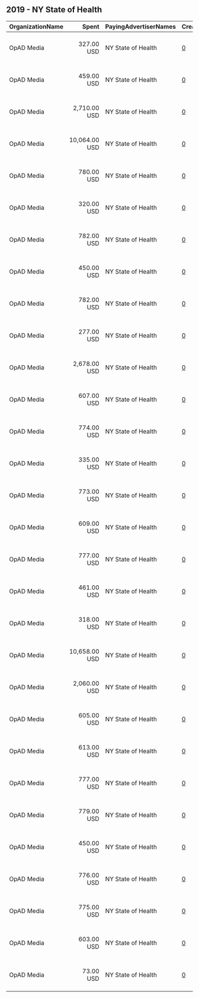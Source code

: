 ## 2019 - NY State of Health 
|OrganizationName|Spent|PayingAdvertiserNames|CreativeUrls|Impressions|Genders|AgeBrackets|CountryCodes|BillingAddresses|CandidateBallotInformation|
|:---|---:|:---|:---|---:|:---|:---|:---|:---|:---|
|OpAD Media|327.00 USD|NY State of Health|[0](https://www.snap.com/political-ads/asset/17833f361829967d281e1ab2a7ce2aecc37be109af06abbbdc0aa59ec6cf6749?mediaType=png)|162,079||18-34|united states|"275 Madison Avenue, Suite 2200,New York ,10016,US"||
|OpAD Media|459.00 USD|NY State of Health|[0](https://www.snap.com/political-ads/asset/7628d669aeb4828ff1afaa05378f55710db44cc239eba153d7bd74aa693b16ee?mediaType=png)|172,815||18-34|united states|"275 Madison Avenue, Suite 2200,New York ,10016,US"||
|OpAD Media|2,710.00 USD|NY State of Health|[0](https://www.snap.com/political-ads/asset/a8d09b9fbfd273bdf36a4279037928e1fb140e192fba8374d5822734c21ff0be?mediaType=mp4)|791,192||18-34|united states|"275 Madison Avenue, Suite 2200,New York ,10016,US"||
|OpAD Media|10,064.00 USD|NY State of Health|[0](https://www.snap.com/political-ads/asset/04775ad19b110621b85fb7b5525e7d3a9561eaed437b2e723884f20e17af69be?mediaType=mp4)|1,235,681||18-34|united states|"275 Madison Avenue, Suite 2200,New York ,10016,US"||
|OpAD Media|780.00 USD|NY State of Health|[0](https://www.snap.com/political-ads/asset/c403ab5957b904214e63f9b49a72d94608ca41c70730b28895eda3a091afde74?mediaType=png)|362,192||18-34|united states|"275 Madison Avenue, Suite 2200,New York ,10016,US"||
|OpAD Media|320.00 USD|NY State of Health|[0](https://www.snap.com/political-ads/asset/b2eca0ad26948f5b17ecd8e56f6e1def07c018bfae0344517451f8e1ae02dc38?mediaType=mp4)|131,113||18-34|united states|"275 Madison Avenue, Suite 2200,New York ,10016,US"||
|OpAD Media|782.00 USD|NY State of Health|[0](https://www.snap.com/political-ads/asset/a7b732f5fc0d6dab134aaa96808a3f1f9be384b2209250364705251bd155ce0c?mediaType=png)|363,072||18-34|united states|"275 Madison Avenue, Suite 2200,New York ,10016,US"||
|OpAD Media|450.00 USD|NY State of Health|[0](https://www.snap.com/political-ads/asset/17833f361829967d281e1ab2a7ce2aecc37be109af06abbbdc0aa59ec6cf6749?mediaType=png)|224,887||18-34|united states|"275 Madison Avenue, Suite 2200,New York ,10016,US"||
|OpAD Media|782.00 USD|NY State of Health|[0](https://www.snap.com/political-ads/asset/a7b732f5fc0d6dab134aaa96808a3f1f9be384b2209250364705251bd155ce0c?mediaType=png)|288,629||18-34|united states|"275 Madison Avenue, Suite 2200,New York ,10016,US"||
|OpAD Media|277.00 USD|NY State of Health|[0](https://www.snap.com/political-ads/asset/b98723bd5d5dda079686b2a2cb3b9fb50d7fe70ea814d7692c8bbb0df6ffa32b?mediaType=mp4)|111,019||18-34|united states|"275 Madison Avenue, Suite 2200,New York ,10016,US"||
|OpAD Media|2,678.00 USD|NY State of Health|[0](https://www.snap.com/political-ads/asset/acaebd03f6aa1d5c0c9d8a6ca1e35b6f50a5d33b46056b91476185552b990204?mediaType=mp4)|797,304||18-34|united states|"275 Madison Avenue, Suite 2200,New York ,10016,US"||
|OpAD Media|607.00 USD|NY State of Health|[0](https://www.snap.com/political-ads/asset/a5a488a6d04cb3fde96ebd7075983e69c22a83859e57d34580121e19d6a91c38?mediaType=png)|276,321||18-34|united states|"275 Madison Avenue, Suite 2200,New York ,10016,US"||
|OpAD Media|774.00 USD|NY State of Health|[0](https://www.snap.com/political-ads/asset/a5a488a6d04cb3fde96ebd7075983e69c22a83859e57d34580121e19d6a91c38?mediaType=png)|359,361||18-34|united states|"275 Madison Avenue, Suite 2200,New York ,10016,US"||
|OpAD Media|335.00 USD|NY State of Health|[0](https://www.snap.com/political-ads/asset/7628d669aeb4828ff1afaa05378f55710db44cc239eba153d7bd74aa693b16ee?mediaType=png)|166,282||18-34|united states|"275 Madison Avenue, Suite 2200,New York ,10016,US"||
|OpAD Media|773.00 USD|NY State of Health|[0](https://www.snap.com/political-ads/asset/811256fa285d6c963269175e7fb32b7307e2357d18a03148e6a05cddebd64703?mediaType=png)|285,528||18-34|united states|"275 Madison Avenue, Suite 2200,New York ,10016,US"||
|OpAD Media|609.00 USD|NY State of Health|[0](https://www.snap.com/political-ads/asset/c403ab5957b904214e63f9b49a72d94608ca41c70730b28895eda3a091afde74?mediaType=png)|277,144||18-34|united states|"275 Madison Avenue, Suite 2200,New York ,10016,US"||
|OpAD Media|777.00 USD|NY State of Health|[0](https://www.snap.com/political-ads/asset/a5a488a6d04cb3fde96ebd7075983e69c22a83859e57d34580121e19d6a91c38?mediaType=png)|286,812||18-34|united states|"275 Madison Avenue, Suite 2200,New York ,10016,US"||
|OpAD Media|461.00 USD|NY State of Health|[0](https://www.snap.com/political-ads/asset/7628d669aeb4828ff1afaa05378f55710db44cc239eba153d7bd74aa693b16ee?mediaType=png)|230,636||18-34|united states|"275 Madison Avenue, Suite 2200,New York ,10016,US"||
|OpAD Media|318.00 USD|NY State of Health|[0](https://www.snap.com/political-ads/asset/5ba98a8a753b62a015a2d35225c698f7ee5ae38af266e37d43ac7452ba6566da?mediaType=mp4)|113,988||18-34|united states|"275 Madison Avenue, Suite 2200,New York ,10016,US"||
|OpAD Media|10,658.00 USD|NY State of Health|[0](https://www.snap.com/political-ads/asset/04775ad19b110621b85fb7b5525e7d3a9561eaed437b2e723884f20e17af69be?mediaType=mp4)|1,450,472||18-34|united states|"275 Madison Avenue, Suite 2200,New York ,10016,US"||
|OpAD Media|2,060.00 USD|NY State of Health|[0](https://www.snap.com/political-ads/asset/709754c326e4b5ac9163114be3f4297bb41209e4a77aa1d470bdd18fbbf69fdf?mediaType=mp4)|259,211||18-34|united states|"275 Madison Avenue, Suite 2200,New York ,10016,US"||
|OpAD Media|605.00 USD|NY State of Health|[0](https://www.snap.com/political-ads/asset/52cd9d2a010422bc673d0cc0267dd0825d68dddb02f2ae63c8f59605e43be2ac?mediaType=png)|275,232||18-34|united states|"275 Madison Avenue, Suite 2200,New York ,10016,US"||
|OpAD Media|613.00 USD|NY State of Health|[0](https://www.snap.com/political-ads/asset/a7b732f5fc0d6dab134aaa96808a3f1f9be384b2209250364705251bd155ce0c?mediaType=png)|278,824||18-34|united states|"275 Madison Avenue, Suite 2200,New York ,10016,US"||
|OpAD Media|777.00 USD|NY State of Health|[0](https://www.snap.com/political-ads/asset/52cd9d2a010422bc673d0cc0267dd0825d68dddb02f2ae63c8f59605e43be2ac?mediaType=png)|286,833||18-34|united states|"275 Madison Avenue, Suite 2200,New York ,10016,US"||
|OpAD Media|779.00 USD|NY State of Health|[0](https://www.snap.com/political-ads/asset/c403ab5957b904214e63f9b49a72d94608ca41c70730b28895eda3a091afde74?mediaType=png)|287,569||18-34|united states|"275 Madison Avenue, Suite 2200,New York ,10016,US"||
|OpAD Media|450.00 USD|NY State of Health|[0](https://www.snap.com/political-ads/asset/17833f361829967d281e1ab2a7ce2aecc37be109af06abbbdc0aa59ec6cf6749?mediaType=png)|169,634||18-34|united states|"275 Madison Avenue, Suite 2200,New York ,10016,US"||
|OpAD Media|776.00 USD|NY State of Health|[0](https://www.snap.com/political-ads/asset/52cd9d2a010422bc673d0cc0267dd0825d68dddb02f2ae63c8f59605e43be2ac?mediaType=png)|360,002||18-34|united states|"275 Madison Avenue, Suite 2200,New York ,10016,US"||
|OpAD Media|775.00 USD|NY State of Health|[0](https://www.snap.com/political-ads/asset/811256fa285d6c963269175e7fb32b7307e2357d18a03148e6a05cddebd64703?mediaType=png)|359,801||18-34|united states|"275 Madison Avenue, Suite 2200,New York ,10016,US"||
|OpAD Media|603.00 USD|NY State of Health|[0](https://www.snap.com/political-ads/asset/811256fa285d6c963269175e7fb32b7307e2357d18a03148e6a05cddebd64703?mediaType=png)|274,647||18-34|united states|"275 Madison Avenue, Suite 2200,New York ,10016,US"||
|OpAD Media|73.00 USD|NY State of Health|[0](https://www.snap.com/political-ads/asset/bd4f82b3f50c0626deb6fb99995e63070089ab40af0582acfc7d3d96916e4519?mediaType=mp4)|19,116||18-34|united states|"275 Madison Avenue, Suite 2200,New York ,10016,US"||
